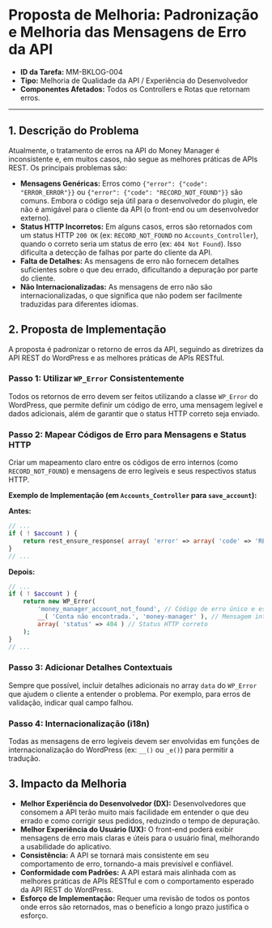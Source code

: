 
# Proposta de Melhoria: Padronização e Melhoria das Mensagens de Erro da API

- **ID da Tarefa:** MM-BKLOG-004
- **Tipo:** Melhoria de Qualidade da API / Experiência do Desenvolvedor
- **Componentes Afetados:** Todos os Controllers e Rotas que retornam erros.

---

## 1. Descrição do Problema

Atualmente, o tratamento de erros na API do Money Manager é inconsistente e, em muitos casos, não segue as melhores práticas de APIs REST. Os principais problemas são:

- **Mensagens Genéricas:** Erros como `{"error": {"code": "ERROR_ERROR"}}` ou `{"error": {"code": "RECORD_NOT_FOUND"}}` são comuns. Embora o código seja útil para o desenvolvedor do plugin, ele não é amigável para o cliente da API (o front-end ou um desenvolvedor externo).
- **Status HTTP Incorretos:** Em alguns casos, erros são retornados com um status HTTP `200 OK` (ex: `RECORD_NOT_FOUND` no `Accounts_Controller`), quando o correto seria um status de erro (ex: `404 Not Found`). Isso dificulta a detecção de falhas por parte do cliente da API.
- **Falta de Detalhes:** As mensagens de erro não fornecem detalhes suficientes sobre o que deu errado, dificultando a depuração por parte do cliente.
- **Não Internacionalizadas:** As mensagens de erro não são internacionalizadas, o que significa que não podem ser facilmente traduzidas para diferentes idiomas.

## 2. Proposta de Implementação

A proposta é padronizar o retorno de erros da API, seguindo as diretrizes da API REST do WordPress e as melhores práticas de APIs RESTful.

### Passo 1: Utilizar `WP_Error` Consistentemente

Todos os retornos de erro devem ser feitos utilizando a classe `WP_Error` do WordPress, que permite definir um código de erro, uma mensagem legível e dados adicionais, além de garantir que o status HTTP correto seja enviado.

### Passo 2: Mapear Códigos de Erro para Mensagens e Status HTTP

Criar um mapeamento claro entre os códigos de erro internos (como `RECORD_NOT_FOUND`) e mensagens de erro legíveis e seus respectivos status HTTP.

**Exemplo de Implementação (em `Accounts_Controller` para `save_account`):**

**Antes:**
```php
// ...
if ( ! $account ) {
    return rest_ensure_response( array( 'error' => array( 'code' => 'RECORD_NOT_FOUND' ) ) );
}
// ...
```

**Depois:**
```php
// ...
if ( ! $account ) {
    return new WP_Error(
        'money_manager_account_not_found', // Código de erro único e específico
        __( 'Conta não encontrada.', 'money-manager' ), // Mensagem internacionalizada
        array( 'status' => 404 ) // Status HTTP correto
    );
}
// ...
```

### Passo 3: Adicionar Detalhes Contextuais

Sempre que possível, incluir detalhes adicionais no array `data` do `WP_Error` que ajudem o cliente a entender o problema. Por exemplo, para erros de validação, indicar qual campo falhou.

### Passo 4: Internacionalização (i18n)

Todas as mensagens de erro legíveis devem ser envolvidas em funções de internacionalização do WordPress (ex: `__()` ou `_e()`) para permitir a tradução.

## 3. Impacto da Melhoria

- **Melhor Experiência do Desenvolvedor (DX):** Desenvolvedores que consomem a API terão muito mais facilidade em entender o que deu errado e como corrigir seus pedidos, reduzindo o tempo de depuração.
- **Melhor Experiência do Usuário (UX):** O front-end poderá exibir mensagens de erro mais claras e úteis para o usuário final, melhorando a usabilidade do aplicativo.
- **Consistência:** A API se tornará mais consistente em seu comportamento de erro, tornando-a mais previsível e confiável.
- **Conformidade com Padrões:** A API estará mais alinhada com as melhores práticas de APIs RESTful e com o comportamento esperado da API REST do WordPress.
- **Esforço de Implementação:** Requer uma revisão de todos os pontos onde erros são retornados, mas o benefício a longo prazo justifica o esforço.
